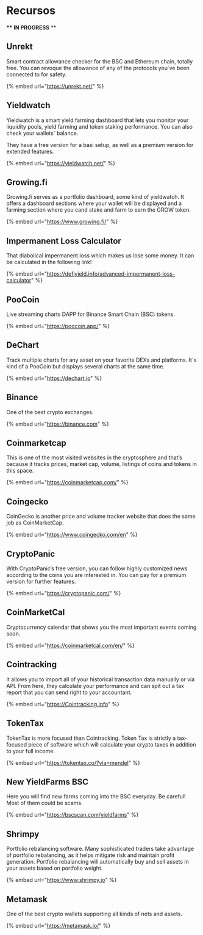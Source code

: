 # Recursos

 **\*\* IN PROGRESS** \*\*

## Unrekt

Smart contract allowance checker for the BSC and Ethereum chain, totally free. You can revoque the allowance of any of the protocols you´ve been connected to for safety. 

{% embed url="https://unrekt.net/" %}

## Yieldwatch

Yieldwatch is a smart yield farming dashboard that lets you monitor your liquidity pools, yield farming and token staking performance. You can also check your wallets´ balance.

They have a free version for a basi setup, as well as a premium version for extended features.

{% embed url="https://yieldwatch.net/" %}

## Growing.fi

Growing.fi serves as a portfolio dashboard, some kind of yieldwatch. It offers a dashboard sections where your wallet will be displayed and a farming section where you cand stake and farm to earn the GROW token.

{% embed url="https://www.growing.fi/" %}

## Impermanent Loss Calculator

That diabolical impermanent loss which makes us lose some money. It can be calculated in the following link!

{% embed url="https://defiyield.info/advanced-impermanent-loss-calculator" %}

## PooCoin

Live streaming charts DAPP for Binance Smart Chain \(BSC\) tokens.

{% embed url="https://poocoin.app/" %}

## DeChart

Track multiple charts for any asset on your favorite DEXs and platforms. It´s kind of a PooCoin but displays several charts at the same time.

{% embed url="https://dechart.io" %}

## Binance

One of the best crypto exchanges.

{% embed url="https://binance.com" %}

## Coinmarketcap

This is one of the most visited websites in the cryptosphere and that’s because it tracks prices, market cap, volume, listings of coins and tokens in this space.

{% embed url="https://coinmarketcap.com/" %}

## Coingecko

CoinGecko is another price and volume tracker website that does the same job as CoinMarketCap.

{% embed url="https://www.coingecko.com/en" %}

## CryptoPanic

With CryptoPanic’s free version, you can follow highly customized news according to the coins you are interested in. You can pay for a premium version for further features.

{% embed url="https://cryptopanic.com/" %}

## CoinMarketCal

Cryptocurrency calendar that shows you the most important events coming soon.

{% embed url="https://coinmarketcal.com/en/" %}

## Cointracking

It allows you to import all of your historical transaction data manually or via API. From here, they calculate your performance and can spit out a tax report that you can send right to your accountant.

{% embed url="https://Cointracking.info" %}

## TokenTax

TokenTax is more focused than Cointracking. Token Tax is strictly a tax-focused piece of software which will calculate your crypto taxes in addition to your full income.

{% embed url="https://tokentax.co/?via=mendel" %}

## New YieldFarms BSC

Here you will find new farms coming into the BSC everyday. Be careful! Most of them could be scams.

{% embed url="https://bscscan.com/yieldfarms" %}

## Shrimpy

Portfolio rebalancing software. Many sophisticated traders take advantage of portfolio rebalancing, as it helps mitigate risk and maintain profit generation. Portfolio rebalancing will automatically buy and sell assets in your assets based on portfolio weight.

{% embed url="https://www.shrimpy.io" %}

## Metamask

One of the best crypto wallets supporting all kinds of nets and assets.

{% embed url="https://metamask.io/" %}





